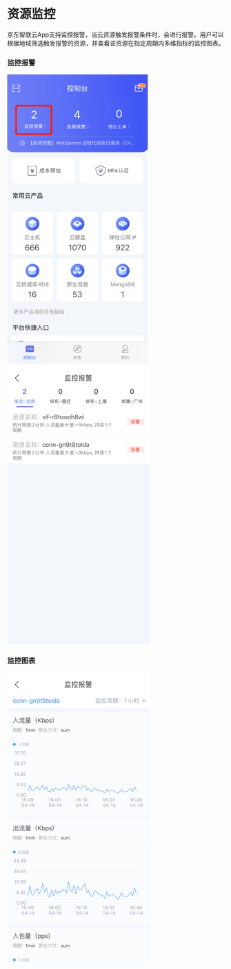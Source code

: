 # 资源监控
京东智联云App支持监控报警，当云资源触发报警条件时，会进行报警。用户可以根据地域筛选触发报警的资源，并查看该资源在指定周期内多维指标的监控图表。
### 监控报警

![](../../../../image/JdcloudApp/监控报警入口.png)  ![](../../../../image/JdcloudApp/报警列表.png)

### 监控图表

![](../../../../image/JdcloudApp/监控图表.png)
